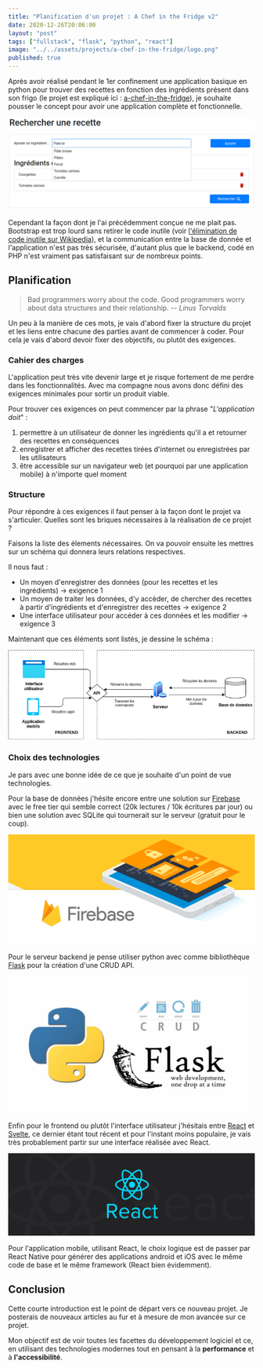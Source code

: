 ```yaml
---
title: "Planification d'un projet : A Chef in the Fridge v2"
date: 2020-12-26T20:06:00
layout: "post"
tags: ["fullstack", "flask", "python", "react"]
image: "../../assets/projects/a-chef-in-the-fridge/logo.png"
published: true
---
```


Après avoir réalisé pendant le 1er confinement une application basique en python pour trouver des recettes en fonction des ingrédients présent dans son frigo (le projet est expliqué ici : [a-chef-in-the-fridge](https://nightlyside.github.io/projects/a-chef-in-the-fridge)), je souhaite pousser le concept pour avoir une application complète et fonctionnelle.

![A chef in the fridge](../../assets/projects/a-chef-in-the-fridge/ajout_ingredient.png)

Cependant la façon dont je l'ai précédemment conçue ne me plait pas. Bootstrap est trop lourd sans retirer le code inutile (voir [l'élimination de code inutile sur Wikipedia](https://en.wikipedia.org/wiki/Dead_code_elimination)), et la communication entre la base de donnée et l'application n'est pas très sécurisée, d'autant plus que le backend, codé en PHP n'est vraiment pas satisfaisant sur de nombreux points.

## Planification

> Bad programmers worry about the code. Good programmers worry about data structures and their relationship.
> -- _Linus Torvalds_

Un peu à la manière de ces mots, je vais d'abord fixer la structure du projet et les liens entre chacune des parties avant de commencer à coder. Pour cela je vais d'abord devoir fixer des objectifs, ou plutôt des exigences.

### Cahier des charges

L'application peut très vite devenir large et je risque fortement de me perdre dans les fonctionnalités. Avec ma compagne nous avons donc défini des exigences minimales pour sortir un produit viable.

Pour trouver ces exigences on peut commencer par la phrase "_L'application doit_" :

1. permettre à un utilisateur de donner les ingrédients qu'il a et retourner des recettes en conséquences
2. enregistrer et afficher des recettes tirées d'internet ou enregistrées par les utilisateurs
3. être accessible sur un navigateur web (et pourquoi par une application mobile) à n'importe quel moment

### Structure

Pour répondre à ces exigences il faut penser à la façon dont le projet va s'articuler. Quelles sont les briques nécessaires à la réalisation de ce projet ?

Faisons la liste des élements nécessaires. On va pouvoir ensuite les mettres sur un schéma qui donnera leurs relations respectives.

Il nous faut :

-   Un moyen d'enregistrer des données (pour les recettes et les ingrédients) -> exigence 1
-   Un moyen de traiter les données, d'y accèder, de chercher des recettes à partir d'ingrédients et d'enregistrer des recettes -> exigence 2
-   Une interface utilisateur pour accéder à ces données et les modifier -> exigence 3

Maintenant que ces éléments sont listés, je dessine le schéma :

![Schéma structurel de l'application](../../assets/posts/devlogs/chef-in-fridge-structure.drawio.png)

### Choix des technologies

Je pars avec une bonne idée de ce que je souhaite d'un point de vue technologies.

Pour la base de données j'hésite encore entre une solution sur [Firebase](https://firebase.google.com/) avec le free tier qui semble correct (20k lectures / 10k écritures par jour) ou bien une solution avec SQLite qui tournerait sur le serveur (gratuit pour le coup).

![Illustration de firebase](../../assets/posts/devlogs/firebase.jpg)

Pour le serveur backend je pense utiliser python avec comme bibliothèque [Flask](https://flask.palletsprojects.com/en/1.1.x/) pour la création d'une CRUD API.

![Illustration de firebase](../../assets/posts/devlogs/flask_python.jpg)

Enfin pour le frontend ou plutôt l'interface utilisateur j'hésitais entre [React](https://fr.reactjs.org/) et [Svelte](https://svelte.dev/), ce dernier étant tout récent et pour l'instant moins populaire, je vais très probablement partir sur une interface réalisée avec React. 

![Illustration de firebase](../../assets/posts/devlogs/react.jpg)

Pour l'application mobile, utilisant React, le choix logique est de passer par React Native pour générer des applications android et iOS avec le même code de base et le même framework (React bien évidemment).

## Conclusion

Cette courte introduction est le point de départ vers ce nouveau projet.  Je posterais de nouveaux articles au fur et à mesure de mon avancée sur ce projet. 

Mon objectif est de voir toutes les facettes du développement logiciel et ce, en utilisant des technologies modernes tout en pensant à la **performance** et à **l'accessibilité**.

